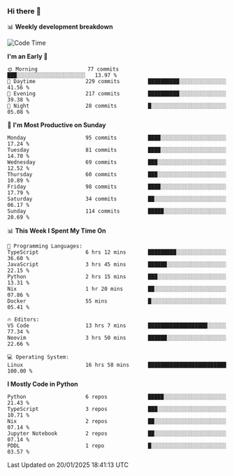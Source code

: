 ### Hi there 👋

📊 **Weekly development breakdown**
<!--START_SECTION:waka-->
![Code Time](http://img.shields.io/badge/Code%20Time-346%20hrs%2041%20mins-blue)

**I'm an Early 🐤** 

```text
🌞 Morning                77 commits          ███░░░░░░░░░░░░░░░░░░░░░░   13.97 % 
🌆 Daytime                229 commits         ██████████░░░░░░░░░░░░░░░   41.56 % 
🌃 Evening                217 commits         ██████████░░░░░░░░░░░░░░░   39.38 % 
🌙 Night                  28 commits          █░░░░░░░░░░░░░░░░░░░░░░░░   05.08 % 
```
📅 **I'm Most Productive on Sunday** 

```text
Monday                   95 commits          ████░░░░░░░░░░░░░░░░░░░░░   17.24 % 
Tuesday                  81 commits          ████░░░░░░░░░░░░░░░░░░░░░   14.70 % 
Wednesday                69 commits          ███░░░░░░░░░░░░░░░░░░░░░░   12.52 % 
Thursday                 60 commits          ███░░░░░░░░░░░░░░░░░░░░░░   10.89 % 
Friday                   98 commits          ████░░░░░░░░░░░░░░░░░░░░░   17.79 % 
Saturday                 34 commits          ██░░░░░░░░░░░░░░░░░░░░░░░   06.17 % 
Sunday                   114 commits         █████░░░░░░░░░░░░░░░░░░░░   20.69 % 
```


📊 **This Week I Spent My Time On** 

```text
💬 Programming Languages: 
TypeScript               6 hrs 12 mins       █████████░░░░░░░░░░░░░░░░   36.60 % 
JavaScript               3 hrs 45 mins       ██████░░░░░░░░░░░░░░░░░░░   22.15 % 
Python                   2 hrs 15 mins       ███░░░░░░░░░░░░░░░░░░░░░░   13.31 % 
Nix                      1 hr 20 mins        ██░░░░░░░░░░░░░░░░░░░░░░░   07.86 % 
Docker                   55 mins             █░░░░░░░░░░░░░░░░░░░░░░░░   05.41 % 

🔥 Editors: 
VS Code                  13 hrs 7 mins       ███████████████████░░░░░░   77.34 % 
Neovim                   3 hrs 50 mins       ██████░░░░░░░░░░░░░░░░░░░   22.66 % 

💻 Operating System: 
Linux                    16 hrs 58 mins      █████████████████████████   100.00 % 
```

**I Mostly Code in Python** 

```text
Python                   6 repos             █████░░░░░░░░░░░░░░░░░░░░   21.43 % 
TypeScript               3 repos             ███░░░░░░░░░░░░░░░░░░░░░░   10.71 % 
Nix                      2 repos             ██░░░░░░░░░░░░░░░░░░░░░░░   07.14 % 
Jupyter Notebook         2 repos             ██░░░░░░░░░░░░░░░░░░░░░░░   07.14 % 
PDDL                     1 repo              █░░░░░░░░░░░░░░░░░░░░░░░░   03.57 % 
```




 Last Updated on 20/01/2025 18:41:13 UTC
<!--END_SECTION:waka-->
<!--
**R-enanVieira/R-enanVieira** is a ✨ _special_ ✨ repository because its `README.md` (this file) appears on your GitHub profile.

Here are some ideas to get you started:

- 🔭 I’m currently working on ...
- 🌱 I’m currently learning ...
- 👯 I’m looking to collaborate on ...
- 🤔 I’m looking for help with ...
- 💬 Ask me about ...
- 📫 How to reach me: ...
- 😄 Pronouns: ...
- ⚡ Fun fact: ...
-->
